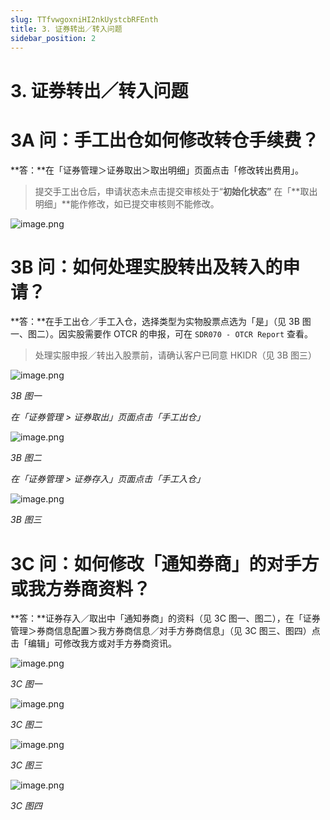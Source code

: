 ```yaml
---
slug: TTfvwgoxniHI2nkUystcbRFEnth
title: 3. 证券转出／转入问题
sidebar_position: 2
---
```



# 3. 证券转出／转入问题


# 3A 问：手工出仓如何修改转仓手续费？


**答：**在「证券管理＞证券取出＞取出明细」页面点击「修改转出费用」。

> 提交手工出仓后，申请状态未点击提交审核处于“**初始化状态”** 在「**取出明细」**能作修改，如已提交审核则不能修改。

![image.png](/assets/1062adcf01fa94e1eeca81d31aba6d90.png)


# 3B 问：如何处理实股转出及转入的申请？


**答：**在手工出仓／手工入仓，选择类型为实物股票点选为「是」（见 3B 图一、图二）。因实股需要作 OTCR 的申报，可在 `SDR070 - OTCR Report` 查看。

> 处理实服申报／转出入股票前，请确认客户已同意 HKIDR（见 3B 图三）

![image.png](/assets/fe3695a0ecfc1d7039521aba2a8d9851.png)


_3B 图一_


_在「证券管理 > 证券取出」页面点击「手工出仓」_


![image.png](/assets/ee022dd5361e7c3604632ec2afa76fac.png)


_3B 图二_


_在「证券管理 > 证券存入」页面点击「手工入仓」_


![image.png](/assets/17496911b9a78e3684d368a099a076ae.png)


_3B 图三_


# 3C 问：如何修改「通知券商」的对手方或我方券商资料？


**答：**证券存入／取出中「通知券商」的资料（见 3C 图一、图二），在「证券管理＞券商信息配置＞我方券商信息／对手方券商信息」（见 3C 图三、图四）点击「编辑」可修改我方或对手方券商资讯。


![image.png](/assets/617d53b312911cda40f8c675f7cc191d.png)


_3C 图一_


![image.png](/assets/c22be56512b34946163b0a8d1798d2fb.png)


_3C 图二_


![image.png](/assets/3bff492bd1d7aebbaf7a57bbbef7ac0c.png)


_3C 图三_


![image.png](/assets/cb969d414d34e6223f518a80fa5c7a07.png)


_3C 图四_

